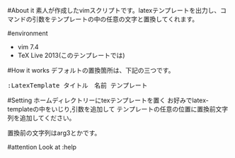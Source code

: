 #About it
素人が作成したvimスクリプトです。latexテンプレートを出力し、コマンドの引数をテンプレートの中の任意の文字と置換してくれます。


#environment
* vim 7.4
* TeX Live 2013(このテンプレートでは)

#How it works
デフォルトの置換箇所は、下記の三つです。
<pre>
:LatexTemplate タイトル　名前 テンプレート 
</pre>

#Setting
ホームディレクトリーにtexテンプレートを置く
お好みでlatex-templateの中をいじり,引数を追加して
テンプレートの任意の位置に置換前文字列を追加してください。

置換前の文字列はarg3とかです。



#attention
Look at :help
